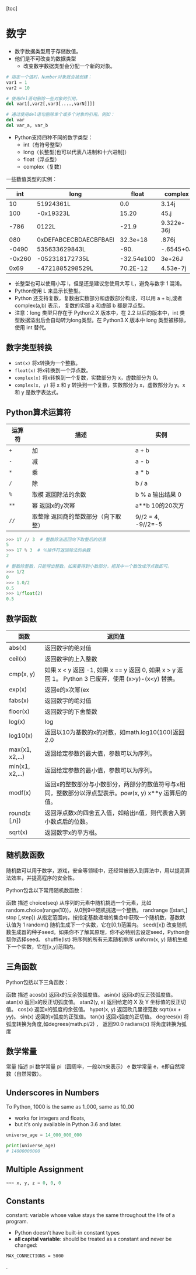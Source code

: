 
[toc]

# 数字
* 数字数据类型用于存储数值。
* 他们是不可改变的数据类型
  * 改变数字数据类型会分配一个新的对象。

```py
# 指定一个值时，Number对象就会被创建：
var1 = 1
var2 = 10

# 使用del语句删除一些对象的引用。
del var1[,var2[,var3[....,varN]]]]

# 通过使用del语句删除单个或多个对象的引用。例如：
del var
del var_a, var_b
```

* Python支持四种不同的数字类型：
  * int（有符号整型）
  * long（长整型[也可以代表八进制和十六进制]）
  * float（浮点型）
  * complex（复数）

一些数值类型的实例：

int	| long	| float	| complex
---|---|---|---
10	    | 51924361L	            | 0.0	        | 3.14j
100	    | -0x19323L           	| 15.20	      | 45.j
-786	  | 0122L	                | -21.9	      | 9.322e-36j
080	    | 0xDEFABCECBDAECBFBAEl	| 32.3e+18	  | .876j
-0490 	| 535633629843L	        | -90.	      | -.6545+0J
-0x260	| -052318172735L        |	-32.54e100	| 3e+26J
0x69  	| -4721885298529L	      | 70.2E-12	  | 4.53e-7j

* 长整型也可以使用小写 l，但是还是建议您使用大写 L，避免与数字 1 混淆。
* Python使用 L 来显示长整型。
* Python 还支持复数，复数由实数部分和虚数部分构成，可以用 a + bj,或者 complex(a,b) 表示， 复数的实部 a 和虚部 b 都是浮点型。
* 注意：long 类型只存在于 Python2.X 版本中，在 2.2 以后的版本中，int 类型数据溢出后会自动转为long类型。在 Python3.X 版本中 long 类型被移除，使用 int 替代。

## 数字类型转换
- `int(x)` 将x转换为一个整数。
- `float(x)` 将x转换到一个浮点数。
- `complex(x)` 将x转换到一个复数，实数部分为 x，虚数部分为 0。
- `complex(x, y)` 将 x 和 y 转换到一个复数，实数部分为 x，虚数部分为 y。x 和 y 是数字表达式。

## Python算术运算符

运算符	| 描述	| 实例
---|---|---
`+`	  | 加 	             | a + b
`-`	  | 减                | a - b
`*`	  | 乘                | a * b
`/`	  | 除  	             | b / a
`%`	  | 取模 返回除法的余数  | b % a 输出结果 0
`**`	| 幂 返回x的y次幂	    | a**b  10的20次方
`//`	| 取整除 返回商的整数部分（向下取整）	|  9//2 = 4, -9//2=-5

```py
>>> 17 // 3  # 整数除法返回向下取整后的结果
5
>>> 17 % 3  # ％操作符返回除法的余数
2

# 整数除整数，只能得出整数。如果要得到小数部分，把其中一个数改成浮点数即可。
>>> 1/2
0
>>> 1.0/2
0.5
>>> 1/float(2)
0.5
```


## 数学函数
函数 |	返回值
---|---
abs(x)	        | 返回数字的绝对值     | 如abs(-10) 返回 10
ceil(x)	        | 返回数字的上入整数   | 如math.ceil(4.1) 返回 5
cmp(x, y)       | 如果 x < y 返回 -1, 如果 x == y 返回 0, 如果 x > y 返回 1。 Python 3 已废弃，使用 (x>y)-(x<y) 替换。
exp(x)	        | 返回e的x次幂(ex     | 如math.exp(1) 返回2.718281828459045
fabs(x)	        | 返回数字的绝对值     | math.fabs(-10)=10.0
floor(x)	      | 返回数字的下舍整数   | math.floor(4.9)=4
log(x)	        | log               | math.log(math.e)=1.0, math.log(100,10)=2.0
log10(x)	      | 返回以10为基数的x的对数，如math.log10(100)返回 2.0
max(x1, x2,...)	| 返回给定参数的最大值，参数可以为序列。
min(x1, x2,...)	| 返回给定参数的最小值，参数可以为序列。
modf(x)	        | 返回x的整数部分与小数部分，两部分的数值符号与x相同，整数部分以浮点型表示。pow(x, y)	x**y 运算后的值。
round(x [,n])	  | 返回浮点数x的四舍五入值，如给出n值，则代表舍入到小数点后的位数。
sqrt(x)	        | 返回数字x的平方根。


## 随机数函数
随机数可以用于数学，游戏，安全等领域中，还经常被嵌入到算法中，用以提高算法效率，并提高程序的安全性。

Python包含以下常用随机数函数：

函数	描述
choice(seq)	从序列的元素中随机挑选一个元素，比如random.choice(range(10))，从0到9中随机挑选一个整数。
randrange ([start,] stop [,step])	从指定范围内，按指定基数递增的集合中获取一个随机数，基数默认值为 1
random()	随机生成下一个实数，它在[0,1)范围内。
seed([x])	改变随机数生成器的种子seed。如果你不了解其原理，你不必特别去设定seed，Python会帮你选择seed。
shuffle(lst)	将序列的所有元素随机排序
uniform(x, y)	随机生成下一个实数，它在[x,y]范围内。

## 三角函数
Python包括以下三角函数：

函数	描述
acos(x)	返回x的反余弦弧度值。
asin(x)	返回x的反正弦弧度值。
atan(x)	返回x的反正切弧度值。
atan2(y, x)	返回给定的 X 及 Y 坐标值的反正切值。
cos(x)	返回x的弧度的余弦值。
hypot(x, y)	返回欧几里德范数 sqrt(x*x + y*y)。
sin(x)	返回的x弧度的正弦值。
tan(x)	返回x弧度的正切值。
degrees(x)	将弧度转换为角度,如degrees(math.pi/2) ， 返回90.0
radians(x)	将角度转换为弧度


## 数学常量
常量	描述
pi	数学常量 pi（圆周率，一般以π来表示）
e	数学常量 e，e即自然常数（自然常数）。


## Underscores in Numbers

To Python, 1000 is the same as 1_000, same as 10_00
- works for integers and floats,
- but it’s only available in Python 3.6 and later.


```py
universe_age = 14_000_000_000

print(universe_age)
# 14000000000
```


## Multiple Assignment
```py
>>> x, y, z = 0, 0, 0
```



## Constants
constant: variable whose value stays the same throughout the life of a program.
- Python doesn’t have built-in constant types
- **all capital variable**: should be treated as a constant and never be changed:

`MAX_CONNECTIONS = 5000`







.

